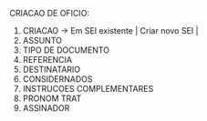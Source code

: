 CRIACAO DE OFICIO:
1. CRIACAO -> Em SEI existente | Criar novo SEI | 
1. ASSUNTO
2. TIPO DE DOCUMENTO
2. REFERENCIA
3. DESTINATARIO
4. CONSIDERNADOS
5. INSTRUCOES COMPLEMENTARES
6. PRONOM TRAT
7. ASSINADOR
